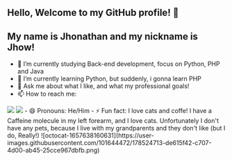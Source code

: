 ## Hello, Welcome to my GitHub profile! 👋
## My name is Jhonathan and my nickname is Jhow!


- 🔭 I’m currently studying Back-end development, focus on Python, PHP and Java
- 🌱 I’m currently learning Python, but suddenly, i gonna learn PHP
- 💬 Ask me about what I like, and what my professional goals!
- 📫 How to reach me: 
<div>
           <a href="https://www.linkedin.com/in/jhonathan-gois-7700a7219/" target="_blank"><img src="https://img.shields.io/badge/-LinkedIn-%230077B5?style=for-the-badge&logo=linkedin&logoColor=white" target="_blank"></a>
           <a href="https://instagram.com/jhogois" target="_blank"><img src="https://img.shields.io/badge/-Instagram-%23E4405F?style=for-the-badge&logo=instagram&logoColor=white" target="_blank"></a>
- 😄 Pronouns: He/Him
- ⚡ Fun fact: I love cats and coffe! I have a Caffeine molecule in my left forearm, and I love cats. Unfortunately I don't have any pets, because I live with my grandparents and they don't like (but I do, Really!)
![octocat-1657638160631](https://user-images.githubusercontent.com/101644472/178524713-de615f42-c707-4d00-ab45-25cce967dbfb.png)
